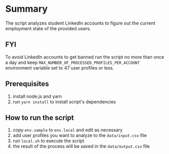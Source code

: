 # Summary

The script analyzes student LinkedIn accounts to figure out the current employment state of the provided users.

## FYI
To avoid LinkedIn accounts to get banned run the script no more than once a day and keep `MAX_NUMBER_OF_PROCESSED_PROFILES_PER_ACCOUNT` environment variable set to 47 user profiles or less.

## Prerequisites

1.  install node.js and yarn
1.  run `yarn install` to install script's dependencies

## How to run the script

1.  copy `env.sample` to `env.local` and edit as necessary
1.  add user profiles you want to analyze to the `data/input.csv` file
1.  run `local.sh` to execute the script
1.  the result of the process will be saved in the `data/output.csv` file
